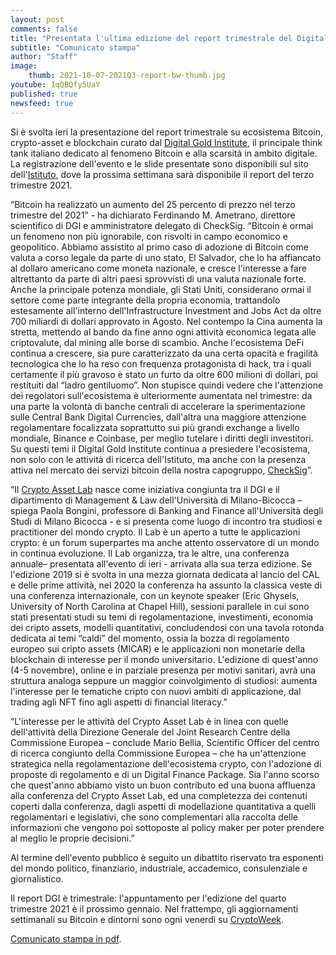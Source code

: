 ```yaml
---
layout: post
comments: false
title: "Presentata l'ultima edizione del report trimestrale del Digital Gold Institute"
subtitle: "Comunicato stampa" 
author: "Staff"
image:
    thumb: 2021-10-07-2021Q3-report-bw-thumb.jpg
youtube: 1qQBQfy5UaY
published: true
newsfeed: true
---
```


Si è svolta ieri la presentazione del report trimestrale su ecosistema Bitcoin, crypto-asset e blockchain curato dal [Digital Gold Institute](https://dgi.io), il principale think tank italiano dedicato al fenomeno Bitcoin e alla scarsità in ambito digitale. La registrazione dell'evento e le slide presentate sono disponibili sul sito dell'[Istituto](https://dgi.io/reports), dove la prossima settimana sarà disponibile il report del terzo trimestre 2021.

“Bitcoin ha realizzato un aumento del 25 percento di prezzo nel terzo trimestre del 2021” - ha dichiarato Ferdinando M. Ametrano, direttore scientifico di DGI e amministratore delegato di CheckSig. “Bitcoin è ormai un fenomeno non più ignorabile, con risvolti in campo economico e geopolitico. Abbiamo assistito al primo caso di adozione di Bitcoin come valuta a corso legale da parte di uno stato, El Salvador, che lo ha affiancato al dollaro americano come moneta nazionale, e cresce l'interesse a fare altrettanto da parte di altri paesi sprovvisti di una valuta nazionale forte.
Anche la principale potenza mondiale, gli Stati Uniti, considerano ormai il settore come parte integrante della propria economia, trattandolo estesamente all'interno dell'Infrastructure Investment and Jobs Act da oltre 700 miliardi di dollari approvato in Agosto.
Nel contempo la Cina aumenta la stretta, mettendo al bando da fine anno ogni attività economica legata alle criptovalute, dal mining alle borse di scambio.
Anche l'ecosistema DeFi continua a crescere, sia pure caratterizzato da una certa opacità e fragilità tecnologica che lo ha reso con frequenza protagonista di hack, tra i quali certamente il più gravoso è stato un furto da oltre 600 milioni di dollari, poi restituiti dal “ladro gentiluomo”.
Non stupisce quindi vedere che l'attenzione dei regolatori sull'ecosistema è ulteriormente aumentata nel trimestre: da una parte la volontà di banche centrali di accelerare la sperimentazione sulle Central Bank Digital Currencies, dall'altra una maggiore attenzione regolamentare focalizzata soprattutto sui più grandi exchange a livello mondiale, Binance e Coinbase, per meglio tutelare i diritti degli investitori.
Su questi temi il Digital Gold Institute continua a presiedere l'ecosistema, non solo con le attività di ricerca dell'Istituto, ma anche con la presenza attiva nel mercato dei servizi bitcoin della nostra capogruppo, [CheckSig](https://checksig.io)”.

“Il [Crypto Asset Lab](https://cryptoassetlab.diseade.unimib.it/) nasce come iniziativa congiunta tra il DGI e il dipartimento di Management & Law dell'Università di Milano-Bicocca – spiega Paola Bongini, professore di Banking and Finance all'Università degli Studi di Milano Bicocca - e si presenta come luogo di incontro tra studiosi e practitioner del mondo crypto. Il Lab è un aperto a tutte le applicazioni crypto: è un forum superpartes ma anche attento osservatore di un mondo in continua evoluzione. Il Lab organizza, tra le altre, una conferenza annuale– presentata all'evento di ieri - arrivata alla sua terza edizione. Se l'edizione 2019 si è svolta in una mezza giornata dedicata al lancio del CAL e delle prime attività,  nel 2020 la conferenza ha assunto la classica veste di una conferenza internazionale, con un keynote speaker (Eric Ghysels, University of North Carolina at Chapel Hill), sessioni parallele in cui sono stati presentati studi su temi di regolamentazione, investimenti, economia dei cripto assets, modelli quantitativi, concludendosi con una tavola rotonda dedicata ai temi “caldi” del momento, ossia la bozza di regolamento europeo sui cripto assets (MICAR) e le applicazioni non monetarie della blockchain di interesse per il mondo universitario. L'edizione di quest'anno (4-5 novembre), online e in parziale presenza per motivi sanitari, avrà una struttura analoga seppure un maggior coinvolgimento di studiosi: aumenta l'interesse per le tematiche cripto con nuovi ambiti di applicazione, dal trading agli NFT fino agli aspetti di financial literacy.”

“L'interesse per le attività del Crypto Asset Lab è in linea con quelle dell'attività della Direzione Generale del Joint Research Centre della Commissione Europea – conclude Mario Bellia, Scientific Officer del centro di ricerca congiunto della Commissione Europea – che ha un'attenzione strategica nella regolamentazione dell'ecosistema crypto, con l'adozione di proposte di regolamento e di un Digital Finance Package. Sia l'anno scorso che quest'anno abbiamo visto un buon contributo ed una buona affluenza alla conferenza del Crypto Asset Lab, ed una completezza dei contenuti coperti dalla conferenza, dagli aspetti di modellazione quantitativa a quelli regolamentari e legislativi, che sono complementari alla raccolta delle informazioni che vengono poi sottoposte al policy maker per poter prendere al meglio le proprie decisioni.”

Al termine dell'evento pubblico è seguito un dibattito riservato tra esponenti del mondo politico, finanziario, industriale, accademico, consulenziale e giornalistico.

Il report DGI è trimestrale: l'appuntamento per l'edizione del quarto trimestre 2021 è il prossimo gennaio. Nel frattempo, gli aggiornamenti settimanali su Bitcoin e dintorni sono ogni venerdì su [CryptoWeek](https://dgi.io/cryptoweek).

[Comunicato stampa in pdf]({{site.baseurl}}/docs/20211007-comunicato-stampa-report-dgi.pdf).
